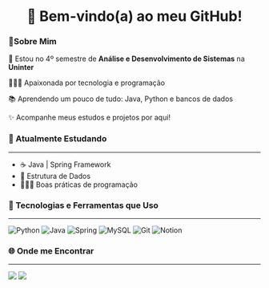 <h1 align="center">👾 Bem-vindo(a) ao meu GitHub!</h1> 

### 🎇Sobre Mim 

📕 Estou no 4º semestre de **Análise e Desenvolvimento de Sistemas** na **Uninter**

👩🏽‍💻 Apaixonada por tecnologia e programação

📚 Aprendendo um pouco de tudo: Java, Python e bancos de dados

✨ Acompanhe meus estudos e projetos por aqui!

### 🌱 Atualmente Estudando
---
- ☕ Java | Spring Framework
- 🎲 Estrutura de Dados
- 👩🏽‍💻 Boas práticas de programação

### 🔮 Tecnologias e Ferramentas que Uso
---
![Python](https://img.shields.io/badge/python-3670A0?style=for-the-badge&logo=python&logoColor=ffdd54)
![Java](https://img.shields.io/badge/java-%23ED8B00.svg?style=for-the-badge&logo=openjdk&logoColor=white)
![Spring](https://img.shields.io/badge/spring-%236DB33F.svg?style=for-the-badge&logo=spring&logoColor=white)
![MySQL](https://img.shields.io/badge/mysql-4479A1.svg?style=for-the-badge&logo=mysql&logoColor=white)
![Git](https://img.shields.io/badge/git-%23F05033.svg?style=for-the-badge&logo=git&logoColor=white)
![Notion](https://img.shields.io/badge/Notion-%23000000.svg?style=for-the-badge&logo=notion&logoColor=white)

### 🌐 Onde me Encontrar
---
[![](https://img.shields.io/badge/linkedin-blue)](https://www.linkedin.com/in/mehlsampaio)
[![](https://img.shields.io/badge/instagram-ff69b4)](https://www.instagram.com/mehlsampaio/)


